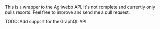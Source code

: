 This is a wrapper to the Agriwebb API. It's not complete and currently only pulls reports. Feel free to improve and send me a pull request.

TODO:
Add support for the GraphQL API
